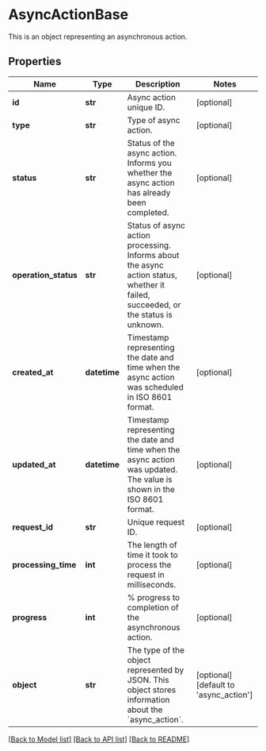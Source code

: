 # AsyncActionBase

This is an object representing an asynchronous action.

## Properties
Name | Type | Description | Notes
------------ | ------------- | ------------- | -------------
**id** | **str** | Async action unique ID. | [optional] 
**type** | **str** | Type of async action. | [optional] 
**status** | **str** | Status of the async action. Informs you whether the async action has already been completed. | [optional] 
**operation_status** | **str** | Status of async action processing. Informs about the async action status, whether it failed, succeeded, or the status is unknown. | [optional] 
**created_at** | **datetime** | Timestamp representing the date and time when the async action was scheduled in ISO 8601 format. | [optional] 
**updated_at** | **datetime** | Timestamp representing the date and time when the async action was updated. The value is shown in the ISO 8601 format. | [optional] 
**request_id** | **str** | Unique request ID. | [optional] 
**processing_time** | **int** | The length of time it took to process the request in milliseconds. | [optional] 
**progress** | **int** | % progress to completion of the asynchronous action. | [optional] 
**object** | **str** | The type of the object represented by JSON. This object stores information about the &#x60;async_action&#x60;. | [optional] [default to 'async_action']

[[Back to Model list]](../README.md#documentation-for-models) [[Back to API list]](../README.md#documentation-for-api-endpoints) [[Back to README]](../README.md)


